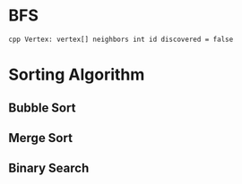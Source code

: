# BFS
`cpp
Vertex:
    vertex[] neighbors
    int id
    discovered = false
`


# Sorting Algorithm

## Bubble Sort

## Merge Sort

## Binary Search

